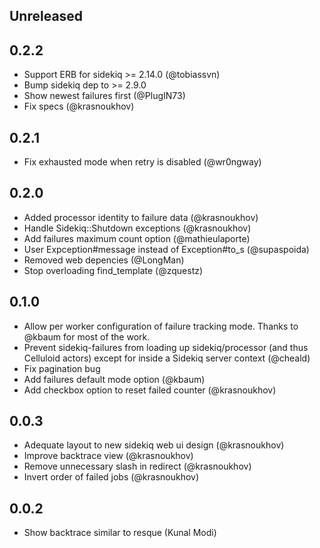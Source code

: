 ## Unreleased

## 0.2.2
  * Support ERB for sidekiq >= 2.14.0 (@tobiassvn)
  * Bump sidekiq dep to >= 2.9.0
  * Show newest failures first (@PlugIN73)
  * Fix specs (@krasnoukhov)

## 0.2.1
  * Fix exhausted mode when retry is disabled (@wr0ngway)

## 0.2.0
  * Added processor identity to failure data (@krasnoukhov)
  * Handle Sidekiq::Shutdown exceptions (@krasnoukhov)
  * Add failures maximum count option (@mathieulaporte)
  * User Expception#message instead of Exception#to_s (@supaspoida)
  * Removed web depencies (@LongMan)
  * Stop overloading find_template (@zquestz)

## 0.1.0
  * Allow per worker configuration of failure tracking mode. Thanks to
    @kbaum for most of the work.
  * Prevent sidekiq-failures from loading up sidekiq/processor (and thus
    Celluloid actors) except for inside a Sidekiq server context (@cheald)
  * Fix pagination bug
  * Add failures default mode option (@kbaum)
  * Add checkbox option to reset failed counter (@krasnoukhov)

## 0.0.3

  * Adequate layout to new sidekiq web ui design (@krasnoukhov)
  * Improve backtrace view (@krasnoukhov)
  * Remove unnecessary slash in redirect (@krasnoukhov)
  * Invert order of failed jobs (@krasnoukhov)

## 0.0.2

  * Show backtrace similar to resque (Kunal Modi)
